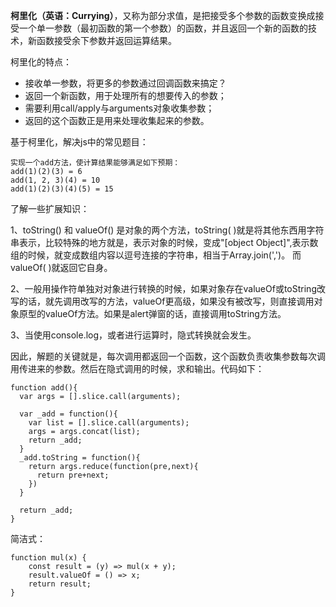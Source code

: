 **柯里化（英语：Currying）**，又称为部分求值，是把接受多个参数的函数变换成接受一个单一参数（最初函数的第一个参数）的函数，并且返回一个新的函数的技术，新函数接受余下参数并返回运算结果。

柯里化的特点：

* 接收单一参数，将更多的参数通过回调函数来搞定？
* 返回一个新函数，用于处理所有的想要传入的参数；
* 需要利用call/apply与arguments对象收集参数；
* 返回的这个函数正是用来处理收集起来的参数。

基于柯里化，解决js中的常见题目：

```
实现一个add方法，使计算结果能够满足如下预期：
add(1)(2)(3) = 6
add(1, 2, 3)(4) = 10
add(1)(2)(3)(4)(5) = 15
```

了解一些扩展知识：

1、toString\(\) 和 valueOf\(\) 是对象的两个方法，toString\( \)就是将其他东西用字符串表示，比较特殊的地方就是，表示对象的时候，变成"\[object Object\]",表示数组的时候，就变成数组内容以逗号连接的字符串，相当于Array.join\(','\)。 而valueOf\( \)就返回它自身。

2、一般用操作符单独对对象进行转换的时候，如果对象存在valueOf或toString改写的话，就先调用改写的方法，valueOf更高级，如果没有被改写，则直接调用对象原型的valueOf方法。如果是alert弹窗的话，直接调用toString方法。

3、当使用console.log，或者进行运算时，隐式转换就会发生。

因此，解题的关键就是，每次调用都返回一个函数，这个函数负责收集参数每次调用传进来的参数。然后在隐式调用的时候，求和输出。代码如下：

```
function add(){
  var args = [].slice.call(arguments);

  var _add = function(){
    var list = [].slice.call(arguments);
    args = args.concat(list);
    return _add;
  }
  _add.toString = function(){
    return args.reduce(function(pre,next){
      return pre+next;
    })
  }

  return _add;
}
```

简洁式：

```
function mul(x) {
    const result = (y) => mul(x + y); 
    result.valueOf = () => x;
    return result;
}
```



